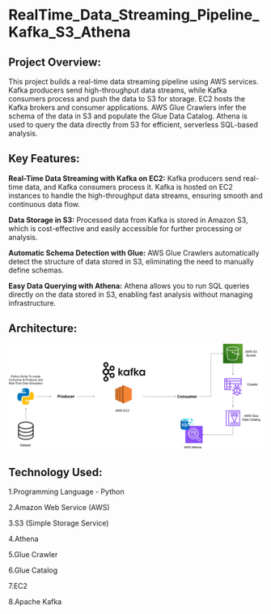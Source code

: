 # RealTime_Data_Streaming_Pipeline_Kafka_S3_Athena

## Project Overview: 
This project builds a real-time data streaming pipeline using AWS services. Kafka producers send high-throughput data streams, while Kafka consumers process and push the data to S3 for storage. EC2 hosts the Kafka brokers and consumer applications. AWS Glue Crawlers infer the schema of the data in S3 and populate the Glue Data Catalog. Athena is used to query the data directly from S3 for efficient, serverless SQL-based analysis.

## Key Features:

**Real-Time Data Streaming with Kafka on EC2:** Kafka producers send real-time data, and Kafka consumers process it. Kafka is hosted on EC2 instances to handle the high-throughput data streams, ensuring smooth and continuous data flow.

**Data Storage in S3:** Processed data from Kafka is stored in Amazon S3, which is cost-effective and easily accessible for further processing or analysis.

**Automatic Schema Detection with Glue:** AWS Glue Crawlers automatically detect the structure of data stored in S3, eliminating the need to manually define schemas.

**Easy Data Querying with Athena:** Athena allows you to run SQL queries directly on the data stored in S3, enabling fast analysis without managing infrastructure.

## Architecture:
![project architecture](kafka_ETL_data.jpg)

## Technology Used:
1.Programming Language - Python

2.Amazon Web Service (AWS)

3.S3 (Simple Storage Service)

4.Athena

5.Glue Crawler

6.Glue Catalog

7.EC2

8.Apache Kafka
